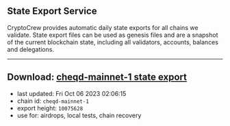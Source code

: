 ## State Export Service
CryptoCrew provides automatic daily state exports for all chains we validate. State export files can be used as genesis files and are a snapshot of the current blockchain state, including all validators, accounts, balances and delegations.

---
**Download: [cheqd-mainnet-1 state export](https://dl.ccvalidators.com/SERVICE/cheqd/cheqd-mainnet-1_export_10075628.json)**
---

- last updated: Fri Oct 06 2023 02:06:15
- chain id: `cheqd-mainnet-1`
- export height: `10075628`
- use for: airdrops, local tests, chain recovery

